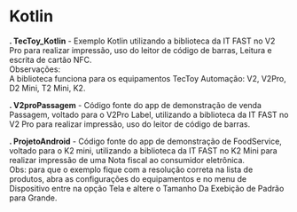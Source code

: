 # Kotlin
<p><b>. TecToy_Kotlin</b> - Exemplo Kotlin utilizando a biblioteca da IT FAST no V2 Pro para realizar impressão, uso do leitor de código de barras, Leitura e escrita de cartão NFC.<br>
Observações: <br>
A biblioteca funciona para os equipamentos TecToy Automação: V2, V2Pro, D2 Mini, T2 Mini, K2.<br></p>
<p><b>. V2proPassagem</b> - Código fonte do app de demonstração de venda Passagem, voltado para o V2Pro Label, utilizando a biblioteca da IT FAST no V2 Pro para realizar impressão, uso do leitor de código de barras.</p>
<p><b>. ProjetoAndroid</b> - Código fonte do app de demonstração de FoodService, voltado para o K2 mini, utilizando a biblioteca da IT FAST no K2 Mini para realizar impressão de uma Nota fiscal ao consumidor eletrônica.<br>Obs: para que o exemplo fique com a resolução correta na lista de produtos, abra as configurações do equipamentos e no menu de Dispositivo entre na opção Tela e altere o Tamanho Da Exebição de Padrão para Grande.</p>
